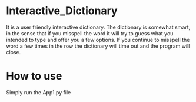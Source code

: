# Interactive_Dictionary
It is a user friendly interactive dictionary. The dictionary is somewhat smart, in the sense that if you misspell the word it will try to guess what you intended to type and offer you a few options. If you continue to misspell the word a few times in the row the dictionary will time out and the program will close. 
# How to use

Simply run the App1.py file
